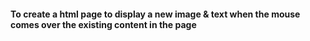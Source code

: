 #### To create a html page to display a new image & text when the mouse comes over the existing content in the page